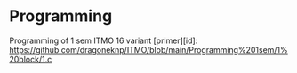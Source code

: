 # Programming
Programming of 1 sem ITMO 16 variant
[primer][id]: https://github.com/dragoneknp/ITMO/blob/main/Programming%201sem/1%20block/1.c
